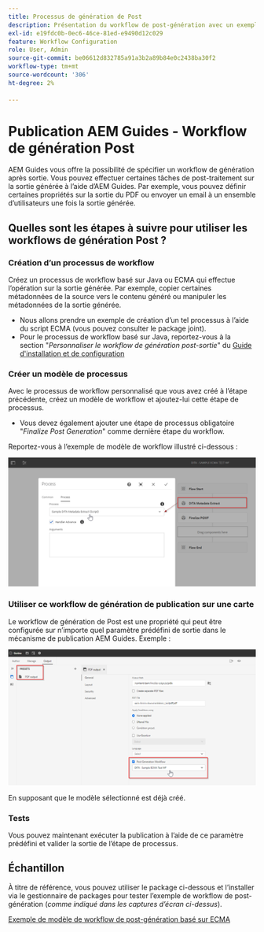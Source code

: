 ```yaml
---
title: Processus de génération de Post
description: Présentation du workflow de post-génération avec un exemple
exl-id: e19fdc0b-0ec6-46ce-81ed-e9490d12c029
feature: Workflow Configuration
role: User, Admin
source-git-commit: be06612d832785a91a3b2a89b84e0c2438ba30f2
workflow-type: tm+mt
source-wordcount: '306'
ht-degree: 2%

---
```


# Publication AEM Guides - Workflow de génération Post

AEM Guides vous offre la possibilité de spécifier un workflow de génération après sortie. Vous pouvez effectuer certaines tâches de post-traitement sur la sortie générée à l’aide d’AEM Guides.
Par exemple, vous pouvez définir certaines propriétés sur la sortie du PDF ou envoyer un email à un ensemble d’utilisateurs une fois la sortie générée.


## Quelles sont les étapes à suivre pour utiliser les workflows de génération Post ?

### Création d’un processus de workflow

Créez un processus de workflow basé sur Java ou ECMA qui effectue l’opération sur la sortie générée. Par exemple, copier certaines métadonnées de la source vers le contenu généré ou manipuler les métadonnées de la sortie générée.
- Nous allons prendre un exemple de création d’un tel processus à l’aide du script ECMA (vous pouvez consulter le package joint).
- Pour le processus de workflow basé sur Java, reportez-vous à la section &quot;*Personnaliser le workflow de génération post-sortie*&quot; du [Guide d&#39;installation et de configuration](https://helpx.adobe.com/content/dam/help/en/xml-documentation-solution/4-2/Adobe-Experience-Manager-Guides_UUID_Installation-Configuration-Guide_EN.pdf#page=119)


### Créer un modèle de processus

Avec le processus de workflow personnalisé que vous avez créé à l’étape précédente, créez un modèle de workflow et ajoutez-lui cette étape de processus.
- Vous devez également ajouter une étape de processus obligatoire &quot;*Finalize Post Generation*&quot; comme dernière étape du workflow.

Reportez-vous à l’exemple de modèle de workflow illustré ci-dessous :

![Modèle de workflow de génération Post](../assets/workflows/pgwf-workflow-model.png)


### Utiliser ce workflow de génération de publication sur une carte

Le workflow de génération de Post est une propriété qui peut être configurée sur n’importe quel paramètre prédéfini de sortie dans le mécanisme de publication AEM Guides. Exemple :

![Workflow de génération Post sur paramètre prédéfini de sortie](../assets/workflows/pgwf-preset-settings.png)


En supposant que le modèle sélectionné est déjà créé.


### Tests

Vous pouvez maintenant exécuter la publication à l’aide de ce paramètre prédéfini et valider la sortie de l’étape de processus.


## Échantillon

À titre de référence, vous pouvez utiliser le package ci-dessous et l’installer via le gestionnaire de packages pour tester l’exemple de workflow de post-génération (*comme indiqué dans les captures d’écran ci-dessus*).

[Exemple de modèle de workflow de post-génération basé sur ECMA](../assets/workflows/sample-pgwf-ecma-test-wfmetadata.zip)
